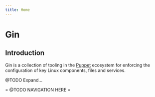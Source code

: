 ```yaml
---
title: Home
---
```


# Gin

## Introduction

Gin is a collection of tooling in the 
[Puppet](https://puppet.com/docs/pe/2019.8/osp/the_roles_and_profiles_method.html)
ecosystem for enforcing the configuration of key Linux components,
files and services.

@TODO Expand...

= @TODO NAVIGATION HERE =
